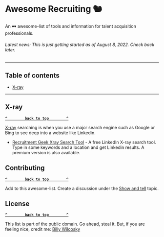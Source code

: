 # Awesome Recruiting 🐿
An 🕶 awesome-list of tools and information for talent acquisition professionals.

###### Latest news: This is just getting started as of August 8, 2022. Check back later.

--------------------

## Table of contents

- [X-ray](#x---ray)

--------------------

## X-ray

**[`^        back to top        ^`](#)**

[X-ray](#) searching is when you use a major search engine such as Google or Bing to see deep into a website like Linkedin. 

- [Recruitment Geek Xray Search Tool](https://recruitmentgeek.com/tools/linkedin) - A free LinkedIn X-ray search tool. Type in some keywords and a location and get Linkedin results. A premium version is also available.

## Contributing

**[`^        back to top        ^`](#)**

Add to this awesome-list. Create a discussion under the [Show and tell](https://github.com/zerosonesfun/awesome-recruiting/discussions/categories/show-and-tell) topic.

## License

**[`^        back to top        ^`](#)**

This list is part of the public domain. Go ahead, steal it. But, if you are feeling nice, credit me: [Billy Wilcosky](https://wilcosky.com)
